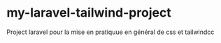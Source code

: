 # my-laravel-tailwind-project
 Project laravel pour la mise en pratiquue en général de css et tailwindcc
